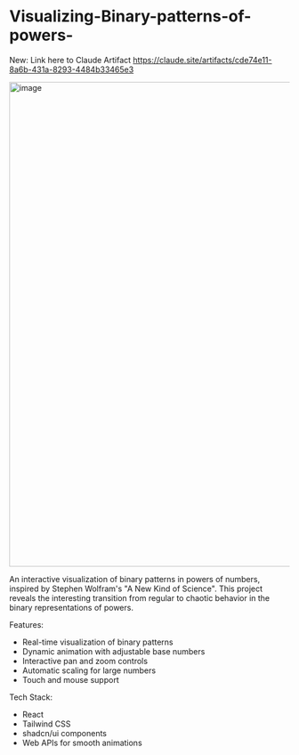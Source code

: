 # Visualizing-Binary-patterns-of-powers-
New: Link here to Claude Artifact
https://claude.site/artifacts/cde74e11-8a6b-431a-8293-4484b33465e3

<img width="871" alt="image" src="https://github.com/user-attachments/assets/4f370d5c-6c5d-475b-adbc-937a060d5be0" />



An interactive visualization of binary patterns in powers of numbers, inspired by Stephen Wolfram's "A New Kind of Science". This project reveals the interesting transition from regular to chaotic behavior in the binary representations of powers.

Features:
- Real-time visualization of binary patterns
- Dynamic animation with adjustable base numbers
- Interactive pan and zoom controls
- Automatic scaling for large numbers
- Touch and mouse support

Tech Stack:
- React
- Tailwind CSS
- shadcn/ui components
- Web APIs for smooth animations
